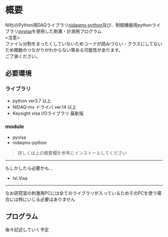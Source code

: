 # 概要
NI社のPython用DAQライブラリ[nidaqmx-python](https://github.com/ni/nidaqmx-python/tree/master/nidaqmx)及び、制御機器用pythonライブラリ[pyvisa](https://pyvisa.readthedocs.io/en/latest/)を使用した刺激・計測用プログラム  
<注意>  
ファイル分割をまったくしていないためコードが読みづらい・クラスにしてないため関数のつながりがわからない等ある可能性があります。  
ご了承ください。  

## 必要環境
### ライブラリ
- python ver3.7 以上  
- NIDAQ-mx ドライバ ver.14 以上  
- Keysight visa I/Oライブラリ 最新版  

### module
- pyvisa
- nidaqmx-python
> 詳しくは上の概要欄を参考にインストールしてください
***  
もしかしたら必要かも...
- Ivi.Visa
***
なお研究室の刺激用PCには全てのライブラリが入っているためそのPCを使う場合には特にいじる必要はありません

## プログラム
後々記述していく予定

